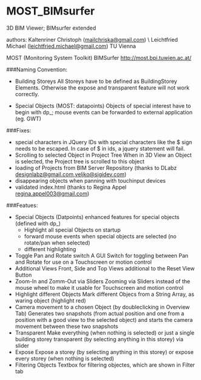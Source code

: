 MOST_BIMsurfer
==============

3D BIM Viewer; BIMsurfer extended

authors:
Kaltenriner Christoph (mailchriska@gmail.com) \\
Leichtfried Michael (leichtfried.michael@gmail.com)
TU Vienna

MOST (Monitoring System Toolkit) BIMSurfer 
http://most.bpi.tuwien.ac.at/

###Naming Convention:
- Building Storeys
  All Storeys have to be defined as BuildingStorey Elements. Otherwise the expose and transparent feature will not
  work correctly.
  
- Special Objects (MOST: datapoints)
  Objects of special interest have to begin with dp_; mouse events can be forwarded to external application (eg. GWT)
  
###Fixes:
- special characters in JQuery
   IDs with special characters like the $ sign needs to be escaped. In case of $ in ids, a jquery statement will fail.
- Scrolling to selected Object in Project Tree
   When in 3D View an Object is selected, the Project tree is scrolled to this object
- loading of Projects from BIM Server Repository (thanks to DLabz designlabz@gmail.com,veljko@sigidev.com)
- disappearing objects when panning with touchinput devices
- validated index.html (thanks to Regina Appel regina.appel003@gmail.com)

###Featues:
- Special Objects (Datpoints)
  enhanced features for special objects (defined with dp_)
    - Highlight all special Objects on startup
    - forward mouse events when special objects are selected (no rotate/pan when selected)
    - different highlighting	  
- Toggle Pan and Rotate switch
   A GUI Switch for toggling between Pan and Rotate for use on a Touchscreen or motion control
- Additional Views
   Front, Side and Top Views additional to the Reset View Button
- Zoom-In and Zomm-Out via Sliders
   Zooming via Sliders instead of the mouse wheel to make it usable for Touchscreen and motion control
- Highlight different Objects
   Mark different Objecs from a String Array, as waring object (highlight red)
- Camera movement to a chosen Object (by doubleclicking in Overview Tab)
   Generates two snapshots (from actual position and one from a position with a good view to
   the selected object) and starts the camera movement between these two snapshots
- Transparent 
   Make everything (when nothing is selected) or just a single building storey transparent (by
   selecting anything in this storey) via slider
- Expose
   Expose a storey (by selecting anything in this storey) or expose every storey (when nothing is
   selected)
- Filtering Objects
   Textbox for filtering objectes, which are shown in Filter tab